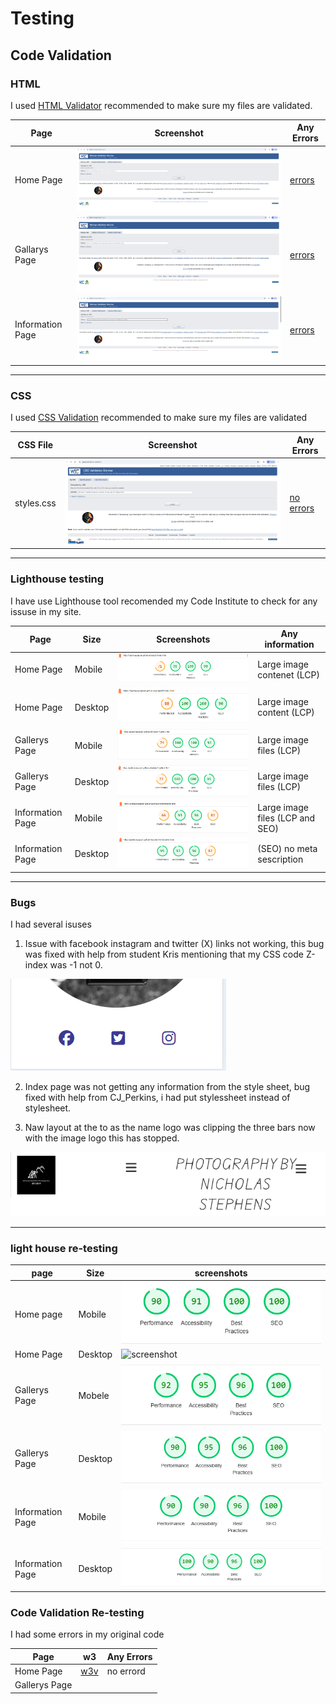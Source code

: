 # Testing 

## Code Validation

### HTML 

I used [HTML Validator](https://validator.w3.org) recommended to make sure my files are validated.

| Page | Screenshot | Any Errors|
| --- | --- | --- |
| Home Page | ![screenshot](documents/markuphomepage.png) | [errors](https://validator.w3.org/nu/?doc=https%3A%2F%2Fpaddyyouspoon.github.io%2Fproject1%2F) |
| Gallarys Page | ![screenshot](documents/markupgallarys.png) | [errors](https://validator.w3.org/nu/?doc=https%3A%2F%2Fpaddyyouspoon.github.io%2Fproject1%2Fgallery.html) |
| Information Page | ![screenshot](documents/markupinfo.png) | [errors](https://validator.w3.org/nu/?doc=https%3A%2F%2Fpaddyyouspoon.github.io%2Fproject1%2Finformaiton.html) |

---

### CSS

I used [CSS Validation](https://jigsaw.w3.org/css-validator/) recommended to make sure my files are validated

| CSS File | Screenshot | Any Errors |
| --- | --- | --- |
|styles.css | ![screenshot](documents/style.cssmarkup.png) | [no errors](https://jigsaw.w3.org/css-validator/validator?uri=https%3A%2F%2Fpaddyyouspoon.github.io%2Fproject1%2Findex.html&profile=css3svg&usermedium=all&warning=1&vextwarning=&lang=en) |

---

### Lighthouse testing

I have use Lighthouse tool recomended my Code Institute to check for any issuse in my site.

| Page | Size | Screenshots | Any information |
| --- | --- | --- | --- |
| Home Page | Mobile | ![screenshot](documents/lighthousephonefold5.png) | Large image contenet (LCP)  |
| Home Page | Desktop | ![screenshot](documents/lighthousedestop.png) | Large image content (LCP)
| Gallerys Page | Mobile | ![screenshot](documents/lighthouseGallerysmoblie.png) | Large image files (LCP) |
| Gallerys Page | Desktop | ![screenshot](documents/LighthouseGallerysDesktop.png) | Large image files (LCP) |
| Information Page | Mobile | ![screenshot](documents/Lighthouseinfomobile.png) | Large image files (LCP and SEO)
| Information Page | Desktop | ![screenshot](documents/Lighthouseinfodesktop.png) | (SEO) no meta sescription |

---

### Bugs

I had several isuses 

1. Issue with facebook instagram and twitter (X) links not working, this bug was fixed with help from student Kris mentioning that my CSS code Z-index was -1 not 0.

  ![screenshot](documents/links.png)

2. Index page was not getting any information from the style sheet, bug fixed with help from CJ_Perkins, i had put stylessheet instead of stylesheet.

3. Naw layout at the to as the name logo was clipping the three bars now with the image logo this has stopped.

  ![screenshot](documents/newlayoutattop.png)

  ---

  ### light house re-testing

  | page | Size | screenshots |
  | --- | --- | --- |
  | Home page | Mobile | ![screenshot](documents/indexPageLighthouse.png) |
  | Home Page | Desktop | ![screenshot](documents/indexPageLighthousedesktop.png) |
  | Gallerys Page | Mobele | ![screenshots](documents/galleryLighthouseMoble.png) |
  | Gallerys Page | Desktop | ![screenshot](documents/galleryLighthouseDesktop.png) |
  | Information Page | Mobile | ![screenshots](documents/informationLighthouseMobile.png) |
  | Information Page | Desktop | ![screenshot](documents/informationLighthouseDesktop.png) |


  ### Code Validation Re-testing 

  I had some errors in my original code

  | Page | w3 | Any Errors |
  | --- | --- | --- |
  | Home Page | [w3v](https://validator.w3.org/nu/?showsource=yes&useragent=Validator.nu%2FLV+https%3A%2F%2Fvalidator.w3.org%2Fservices&acceptlanguage=&doc=https%3A%2F%2Fpaddyyouspoon.github.io%2Fproject1%2F) | no errord |
  | Gallerys Page |